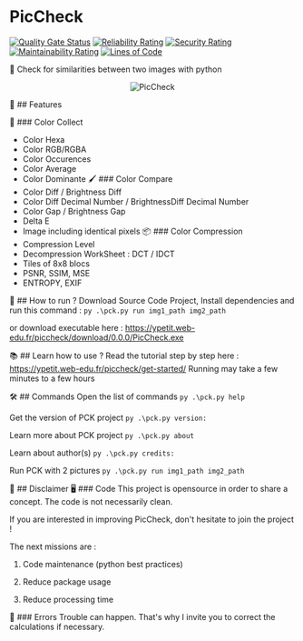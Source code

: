# PicCheck
[![Quality Gate Status](https://sonarcloud.io/api/project_badges/measure?project=YP522_PicCheck&metric=alert_status)](https://sonarcloud.io/summary/new_code?id=YP522_PicCheck) [![Reliability Rating](https://sonarcloud.io/api/project_badges/measure?project=YP522_PicCheck&metric=reliability_rating)](https://sonarcloud.io/summary/new_code?id=YP522_PicCheck) [![Security Rating](https://sonarcloud.io/api/project_badges/measure?project=YP522_PicCheck&metric=security_rating)](https://sonarcloud.io/summary/new_code?id=YP522_PicCheck) [![Maintainability Rating](https://sonarcloud.io/api/project_badges/measure?project=YP522_PicCheck&metric=sqale_rating)](https://sonarcloud.io/summary/new_code?id=YP522_PicCheck) [![Lines of Code](https://sonarcloud.io/api/project_badges/measure?project=YP522_PicCheck&metric=ncloc)](https://sonarcloud.io/summary/new_code?id=YP522_PicCheck)

🔎 Check for similarities between two images with python

<p align="center">
  <img src="https://ypetit.web-edu.fr/wp-content/uploads/2022/04/github_banner.png" title="PicCheck">
</p>

🚀 ## Features

🎨 ### Color Collect
- Color Hexa
- Color RGB/RGBA
- Color Occurences
- Color Average
- Color Dominante
🖌️ ### Color Compare
- Color Diff / Brightness Diff
- Color Diff Decimal Number / BrightnessDiff Decimal Number
- Color Gap / Brightness Gap
- Delta E
- Image including identical pixels
📦 ### Color Compression
- Compression Level
- Decompression WorkSheet : DCT / IDCT
- Tiles of 8x8 blocs
- PSNR, SSIM, MSE
- ENTROPY, EXIF


🏃 ## How to run ?
Download Source Code Project, Install dependencies and run this command :
`py .\pck.py run img1_path img2_path`

or download executable here :
https://ypetit.web-edu.fr/piccheck/download/0.0.0/PicCheck.exe


📚 ## Learn how to use ?
Read the tutorial step by step here : https://ypetit.web-edu.fr/piccheck/get-started/
Running may take a few minutes to a few hours

🛠️ ## Commands
Open the list of commands
`py .\pck.py help`

Get the version of PCK project
`py .\pck.py version:`

Learn more about PCK project
`py .\pck.py about`
    
Learn about author(s)
`py .\pck.py credits:`

Run PCK with 2 pictures
`py .\pck.py run img1_path img2_path`

📜 ## Disclaimer
🖥️ ### Code
This project is opensource in order to share a concept.
The code is not necessarily clean.

If you are interested in improving PicCheck, don't hesitate to join the project ! 

The next missions are :

1. Code maintenance (python best practices)

2. Reduce package usage

3. Reduce processing time

🔴 ### Errors
Trouble can happen. That's why I invite you to correct the calculations if necessary.
